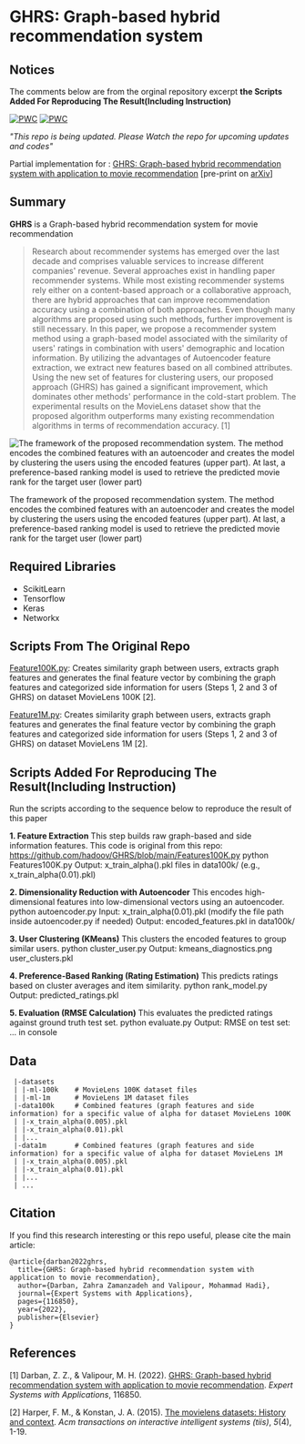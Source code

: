 # GHRS: Graph-based hybrid recommendation system
## Notices
The comments below are from the orginal repository excerpt **the Scripts Added For Reproducing The Result(Including Instruction)**

[![PWC](https://img.shields.io/endpoint.svg?url=https://paperswithcode.com/badge/ghrs-graph-based-hybrid-recommendation-system/collaborative-filtering-on-movielens-100k)](https://paperswithcode.com/sota/collaborative-filtering-on-movielens-100k?p=ghrs-graph-based-hybrid-recommendation-system)
[![PWC](https://img.shields.io/endpoint.svg?url=https://paperswithcode.com/badge/ghrs-graph-based-hybrid-recommendation-system/collaborative-filtering-on-movielens-1m)](https://paperswithcode.com/sota/collaborative-filtering-on-movielens-1m?p=ghrs-graph-based-hybrid-recommendation-system)

*"This repo is being updated. Please Watch the repo for upcoming updates and codes"*

Partial implementation for : [GHRS: Graph-based hybrid recommendation system with application to movie recommendation](https://doi.org/10.1016/j.eswa.2022.116850) [pre-print on [arXiv](https://doi.org/10.48550/arXiv.2111.11293)]
## Summary
**GHRS** is a Graph-based hybrid recommendation system for movie recommendation
> Research about recommender systems has emerged over the last decade and comprises valuable services to increase different companies' revenue. Several approaches exist in handling paper recommender systems. While most existing recommender systems rely either on a content-based approach or a collaborative approach, there are hybrid approaches that can improve recommendation accuracy using a combination of both approaches. Even though many algorithms are proposed using such methods, further improvement is still necessary. In this paper, we propose a recommender system method using a graph-based model associated with the similarity of users' ratings in combination with users' demographic and location information. By utilizing the advantages of Autoencoder feature extraction, we extract new features based on all combined attributes. Using the new set of features for clustering users, our proposed approach (GHRS) has gained a significant improvement, which dominates other methods' performance in the cold-start problem. The experimental results on the MovieLens dataset show that the proposed algorithm outperforms many existing recommendation algorithms in terms of recommendation accuracy. [1]


![The framework of the proposed recommendation system. The method encodes the combined features with an autoencoder and creates the model by clustering the users using the encoded features (upper part). At last, a preference-based ranking model is used to retrieve the predicted movie rank for the target user (lower part)](https://raw.githubusercontent.com/hadoov/GHRS/main/Figs/ghrs-structure.png)

The framework of the proposed recommendation system. The method encodes the combined features with an autoencoder and creates the model by clustering the users using the encoded features (upper part). At last, a preference-based ranking model is used to retrieve the predicted movie rank for the target user (lower part)

## Required Libraries
- ScikitLearn
- Tensorflow
- Keras
- Networkx

## Scripts From The Original Repo

[Feature100K.py](https://github.com/hadoov/GHRS/blob/main/Features100K.py): Creates similarity graph between users, extracts graph features and generates the final feature vector by combining the graph features and categorized side information for users (Steps 1, 2 and 3 of GHRS) on dataset MovieLens 100K [2].

[Feature1M.py](https://github.com/hadoov/GHRS/blob/main/Features1M.py): Creates similarity graph between users, extracts graph features and generates the final feature vector by combining the graph features and categorized side information for users (Steps 1, 2 and 3 of GHRS) on dataset MovieLens 1M [2].

## Scripts Added For Reproducing The Result(Including Instruction) 
Run the scripts according to the sequence below to reproduce the result of this paper 

  **1. Feature Extraction**
  This step builds raw graph-based and side information features. This code is original from this repo: https://github.com/hadoov/GHRS/blob/main/Features100K.py
  python Features100K.py
  Output: x_train_alpha(<alpha>).pkl files in data100k/ (e.g., x_train_alpha(0.01).pkl)

  **2. Dimensionality Reduction with Autoencoder**
  This encodes high-dimensional features into low-dimensional vectors using an autoencoder.
  python autoencoder.py
  Input: x_train_alpha(0.01).pkl (modify the file path inside autoencoder.py if needed)
  Output: encoded_features.pkl in data100k/

  **3. User Clustering (KMeans)**
  This clusters the encoded features to group similar users.
  python cluster_user.py
  Output:
    kmeans_diagnostics.png
    user_clusters.pkl
  
  **4. Preference-Based Ranking (Rating Estimation)**
  This predicts ratings based on cluster averages and item similarity.
  python rank_model.py
  Output: predicted_ratings.pkl

  **5. Evaluation (RMSE Calculation)**
  This evaluates the predicted ratings against ground truth test set.
  python evaluate.py
  Output: RMSE on test set: ... in console

## Data

     |-datasets
     | |-ml-100k	# MovieLens 100K dataset files
     | |-ml-1m		# MovieLens 1M dataset files
     |-data100k		# Combined features (graph features and side information) for a specific value of alpha for dataset MovieLens 100K
     | |-x_train_alpha(0.005).pkl
     | |-x_train_alpha(0.01).pkl
     | |...
     |-data1m		# Combined features (graph features and side information) for a specific value of alpha for dataset MovieLens 1M
     | |-x_train_alpha(0.005).pkl
     | |-x_train_alpha(0.01).pkl
     | |...
     | ...

## Citation
If you find this research interesting or this repo useful, please cite the main article:

    @article{darban2022ghrs,
      title={GHRS: Graph-based hybrid recommendation system with application to movie recommendation},
      author={Darban, Zahra Zamanzadeh and Valipour, Mohammad Hadi},
      journal={Expert Systems with Applications},
      pages={116850},
      year={2022},
      publisher={Elsevier}
    }

## References
[1] Darban, Z. Z., & Valipour, M. H. (2022). [GHRS: Graph-based hybrid recommendation system with application to movie recommendation](https://www.sciencedirect.com/science/article/abs/pii/S0957417422003025). _Expert Systems with Applications_, 116850.

[2] Harper, F. M., & Konstan, J. A. (2015). [The movielens datasets: History and context](https://dl.acm.org/doi/10.1145/2827872). _Acm transactions on interactive intelligent systems (tiis)_, _5_(4), 1-19.
